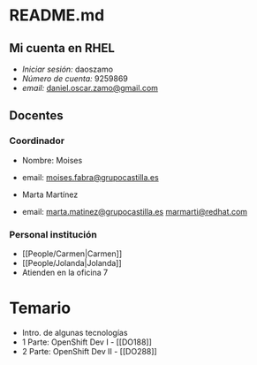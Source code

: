 # README.md

## Mi cuenta en RHEL

- *Iniciar sesión:* daoszamo
- *Número de cuenta:* 9259869
- *email:* daniel.oscar.zamo@gmail.com

## Docentes

### Coordinador

- Nombre: Moises
- email: moises.fabra@grupocastilla.es

- Marta Martínez
- email: marta.matinez@grupocastilla.es marmarti@redhat.com

### Personal institución

- [[People/Carmen|Carmen]]
- [[People/Jolanda|Jolanda]]
- Atienden en la oficina 7

# Temario

- Intro. de algunas tecnologías
- 1 Parte: OpenShift Dev I - [[DO188]]
- 2 Parte: OpenShift Dev II - [[DO288]]


